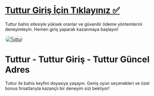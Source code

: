 # <a href="https://bit.ly/m/casinositelerigiri%C5%9F">Tuttur Giriş İçin Tıklayınız ✅</a>
Tuttur bahis sitesiyle yüksek oranlar ve güvenilir ödeme yöntemlerini deneyimleyin. Hemen giriş yaparak kazanmaya başlayın!

<a href="https://bit.ly/m/casinositelerigiri%C5%9F" title="Tuttur">
    <img src="https://i.ibb.co/0GjFGxP/siteye-giris-linki.png" alt="Tuttur" style="max-width: 100%; border: 2px solid #ddd; border-radius: 10px;">
</a>

# Tuttur - Tuttur Giriş - Tuttur Güncel Adres
Tuttur ile bahis keyfini doyasıya yaşayın. Geniş oyun seçenekleri ve özel bonus fırsatlarıyla kazançlı bir deneyim sizi bekliyor!
